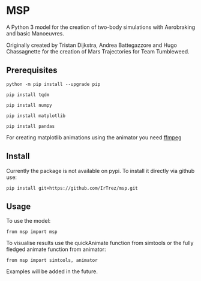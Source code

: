 # MSP
A Python 3 model for the creation of two-body simulations with Aerobraking and basic Manoeuvres.

Originally created by Tristan Dijkstra, Andrea Battegazzore and Hugo Chassagnette for the creation of Mars Trajectories for Team Tumbleweed.

## Prerequisites
`python -m pip install --upgrade pip`

`pip install tqdm`

`pip install numpy`

`pip install matplotlib`

`pip install pandas`


For creating matplotlib animations using the animator you need [ffmpeg](https://www.wikihow.com/Install-FFmpeg-on-Windows)

## Install
Currently the package is not available on pypi. To install it directly via github use:

`pip install git+https://github.com/IrTrez/msp.git`

## Usage
To use the model:

`from msp import msp`

To visualise results use the quickAnimate function from simtools or the fully fledged animate function from animator:

`from msp import simtools, animator`

Examples will be added in the future.
